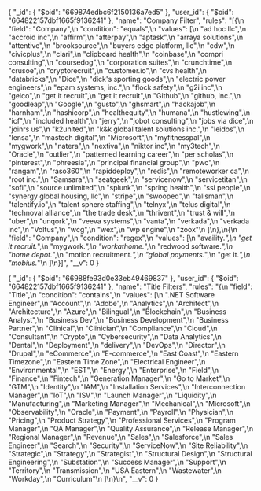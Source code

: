 {
  "_id": {
    "$oid": "669874edbc6f2150136a7ed5"
  },
  "user_id": {
    "$oid": "664822157dbf1665f9136241"
  },
  "name": "Company Filter",
  "rules": "[{\n  \"field\": \"Company\",\n  \"condition\": \"equals\",\n  \"values\": [\n    \"ad hoc llc\",\n    \"accroid inc\",\n    \"affirm\",\n    \"afterpay\",\n    \"aptask\",\n    \"arraya solutions\",\n    \"attentive\",\n    \"brooksource\",\n    \"buyers edge platform, llc\",\n    \"cdw\",\n    \"civicplus\",\n    \"clari\",\n    \"clipboard health\",\n    \"coinbase\",\n    \"compri consulting\",\n    \"coursedog\",\n    \"corporation suites\",\n    \"crunchtime\",\n    \"crusoe\",\n    \"cryptorecruit\",\n    \"customer.io\",\n    \"cvs health\",\n    \"databricks\",\n    \"Dice\",\n    \"dick's sporting goods\",\n    \"electric power engineers\",\n    \"epam systems, inc.\",\n    \"flock safety\",\n    \"g2i inc\",\n    \"geico\",\n    \"get it recruit\",\n    \"get it recruit\",\n    \"Github\",\n    \"github, inc.\",\n    \"goodleap\",\n    \"Google\",\n    \"gusto\",\n    \"ghsmart\",\n    \"hackajob\",\n    \"harnham\",\n    \"hashicorp\",\n    \"healthequity\",\n    \"humana\",\n    \"hustlewing\",\n    \"icf\",\n    \"included health\",\n    \"jerry\",\n    \"jobot consulting\",\n    \"jobs via dice\",\n    \"joinrs us\",\n    \"k2united\",\n    \"k&k global talent solutions inc.\",\n    \"leidos\",\n    \"lensa\",\n    \"mastech digital\",\n    \"Microsoft\",\n    \"myfitnesspal\",\n    \"mygwork\",\n    \"natera\",\n    \"nextiva\",\n    \"niktor inc\",\n    \"my3tech\",\n    \"Oracle\",\n    \"outlier\",\n    \"patterned learning career\",\n    \"per scholas\",\n    \"pinterest\",\n    \"phreesia\",\n    \"principal financial group\",\n    \"pwc\",\n    \"rangam\",\n    \"raso360\",\n    \"rapiddeploy\",\n    \"redis\",\n    \"remoteworker ca\",\n    \"root inc.\",\n    \"Samsara\",\n    \"seatgeek\",\n    \"servicenow\",\n    \"servicetitan\",\n    \"sofi\",\n    \"source unlimited\",\n    \"splunk\",\n    \"spring health\",\n    \"ssi people\",\n    \"synergy global housing, llc\",\n    \"stripe\",\n    \"swooped\",\n    \"talisman\",\n    \"talentify.io\",\n    \"talent sphere staffing\",\n    \"telnyx\",\n    \"telus digital\",\n    \"technoval alliance\",\n    \"the trade desk\",\n    \"thrivent\",\n    \"trust & will\",\n    \"uber\",\n    \"unqork\",\n    \"veeva systems\",\n    \"vanta\",\n    \"verkada\",\n    \"verkada inc\",\n    \"Voltus\",\n    \"wcg\",\n    \"wex\",\n    \"wp engine\",\n    \"zoox\"\n  ]\n},\n{\n  \"field\": \"Company\",\n  \"condition\": \"regex\",\n  \"values\": [\n    \"availity.*\",\n    \"get it recruit.*\",\n    \"mygwork.*\",\n    \"workathome.*\",\n    \"redwood software.*\",\n    \"home depot.*\",\n    \"motion recruitment.*\",\n    \"global payments.*\",\n    \"get it.*\",\n    \"mobius.*\"\n  ]\n}]",
  "__v": 0
}

{
  "_id": {
    "$oid": "66988fe93d0e33eb49469837"
  },
  "user_id": {
    "$oid": "664822157dbf1665f9136241"
  },
  "name": "Title Filters",
  "rules": "{\n  \"field\": \"Title\",\n  \"condition\": \"contains\",\n  \"values\": [\n    \".NET Software Engineer\",\n    \"Account\",\n    \"Adobe\",\n    \"Analytics\",\n    \"Architect\",\n    \"Architecture\",\n    \"Azure\",\n    \"Bilingual\",\n    \"Blockchain\",\n    \"Business Analyst\",\n    \"Business Dev\",\n    \"Business Development\",\n    \"Business Partner\",\n    \"Clinical\",\n    \"Clinician\",\n    \"Compliance\",\n    \"Cloud\",\n    \"Consultant\",\n    \"Crypto\",\n    \"Cybersecurity\",\n    \"Data Analytics\",\n    \"Dental\",\n    \"Deployment\",\n    \"delivery\",\n    \"DevOps\",\n    \"Director\",\n    \"Drupal\",\n    \"eCommerce\",\n    \"E-commerce\",\n    \"East Coast\",\n    \"Eastern Timezone\",\n    \"Eastern Time Zone\",\n    \"Electrical Engineer\",\n    \"Environmental\",\n    \"EST\",\n    \"Energy\",\n    \"Enterprise\",\n    \"Field\",\n    \"Finance\",\n    \"Fintech\",\n    \"Generation Manager\",\n    \"Go to Market\",\n    \"GTM\",\n    \"Identity\",\n    \"IAM\",\n    \"Installation Services\",\n    \"Interconnection Manager\",\n    \"IoT\",\n    \"ISV\",\n    \"Launch Manager\",\n    \"Liquidity\",\n    \"Manufacturing\",\n    \"Marketing Manager\",\n    \"Mechanical\",\n    \"Microsoft\",\n    \"Observability\",\n    \"Oracle\",\n    \"Payment\",\n    \"Payroll\",\n    \"Physician\",\n    \"Pricing\",\n    \"Product Strategy\",\n    \"Professional Services\",\n    \"Program Manager\",\n    \"QA Manager\",\n    \"Quality Assurance\",\n    \"Release Manager\",\n    \"Regional Manager\",\n    \"Revenue\",\n    \"Sales\",\n    \"Salesforce\",\n    \"Sales Engineer\",\n    \"Search\",\n    \"Security\",\n    \"ServiceNow\",\n    \"Site Reliability\",\n    \"Strategic\",\n    \"Strategy\",\n    \"Strategist\",\n    \"Structural Design\",\n    \"Structural Engineering\",\n    \"Substation\",\n    \"Success Manager\",\n    \"Support\",\n    \"Territory\",\n    \"Transmission\",\n    \"USA Eastern\",\n    \"Wastewater\",\n    \"Workday\",\n    \"Curriculum\"\n  ]\n}\n",
  "__v": 0
}